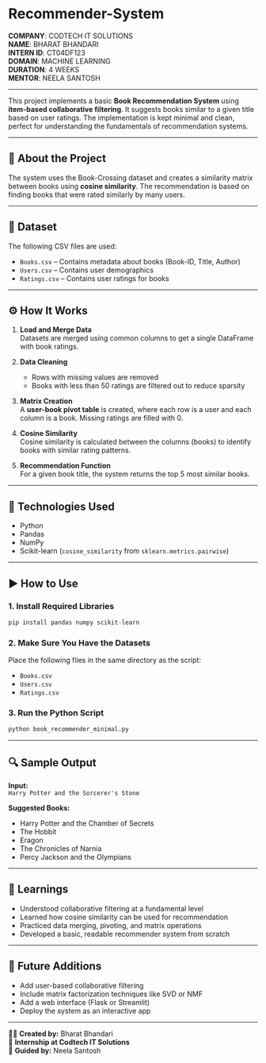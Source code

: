 #  Recommender-System

**COMPANY**: CODTECH IT SOLUTIONS  
**NAME**: BHARAT BHANDARI  
**INTERN ID**: CT04DF123  
**DOMAIN**: MACHINE LEARNING  
**DURATION**: 4 WEEKS  
**MENTOR**: NEELA SANTOSH

---

This project implements a basic **Book Recommendation System** using **item-based collaborative filtering**. It suggests books similar to a given title based on user ratings. The implementation is kept minimal and clean, perfect for understanding the fundamentals of recommendation systems.

---

## 🧾 About the Project

The system uses the Book-Crossing dataset and creates a similarity matrix between books using **cosine similarity**. The recommendation is based on finding books that were rated similarly by many users.

---

## 📘 Dataset

The following CSV files are used:

- `Books.csv` – Contains metadata about books (Book-ID, Title, Author)
- `Users.csv` – Contains user demographics
- `Ratings.csv` – Contains user ratings for books

---

## ⚙️ How It Works

1. **Load and Merge Data**  
   Datasets are merged using common columns to get a single DataFrame with book ratings.

2. **Data Cleaning**  
   - Rows with missing values are removed  
   - Books with less than 50 ratings are filtered out to reduce sparsity

3. **Matrix Creation**  
   A **user-book pivot table** is created, where each row is a user and each column is a book. Missing ratings are filled with 0.

4. **Cosine Similarity**  
   Cosine similarity is calculated between the columns (books) to identify books with similar rating patterns.

5. **Recommendation Function**  
   For a given book title, the system returns the top 5 most similar books.

---

## 🧠 Technologies Used

- Python  
- Pandas  
- NumPy  
- Scikit-learn (`cosine_similarity` from `sklearn.metrics.pairwise`)  

---

## ▶️ How to Use

### 1. Install Required Libraries

```bash
pip install pandas numpy scikit-learn
```

### 2. Make Sure You Have the Datasets

Place the following files in the same directory as the script:

- `Books.csv`  
- `Users.csv`  
- `Ratings.csv`

### 3. Run the Python Script

```bash
python book_recommender_minimal.py
```

---

## 🔍 Sample Output

**Input:**  
`Harry Potter and the Sorcerer's Stone`

**Suggested Books:**
- Harry Potter and the Chamber of Secrets  
- The Hobbit  
- Eragon  
- The Chronicles of Narnia  
- Percy Jackson and the Olympians

---

## 📌 Learnings

- Understood collaborative filtering at a fundamental level  
- Learned how cosine similarity can be used for recommendation  
- Practiced data merging, pivoting, and matrix operations  
- Developed a basic, readable recommender system from scratch

---

## 🚀 Future Additions

- Add user-based collaborative filtering  
- Include matrix factorization techniques like SVD or NMF  
- Add a web interface (Flask or Streamlit)  
- Deploy the system as an interactive app

---

👨‍💻 **Created by:** Bharat Bhandari  
📆 **Internship at Codtech IT Solutions**  
🧠 **Guided by:** Neela Santosh
